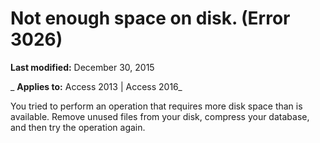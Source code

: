 
# Not enough space on disk. (Error 3026)

 **Last modified:** December 30, 2015

 _ **Applies to:** Access 2013 | Access 2016_

You tried to perform an operation that requires more disk space than is available. Remove unused files from your disk, compress your database, and then try the operation again.

